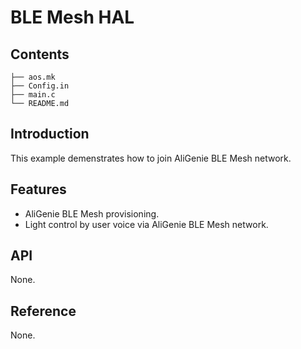 # BLE Mesh HAL

## Contents

```shell
├── aos.mk
├── Config.in
├── main.c
└── README.md
```

## Introduction

This example demenstrates how to join AliGenie BLE Mesh network.

## Features

- AliGenie BLE Mesh provisioning.
- Light control by user voice via AliGenie BLE Mesh network.

## API

None.

## Reference

None.
